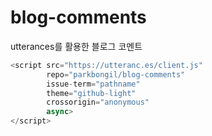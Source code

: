 # blog-comments
utterances를 활용한 블로그 코멘트

```javascript
<script src="https://utteranc.es/client.js"
        repo="parkbongil/blog-comments"
        issue-term="pathname"
        theme="github-light"
        crossorigin="anonymous"
        async>
</script>
```
